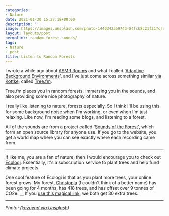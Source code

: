 ```yaml
---
categories:
- Nature
date: 2021-01-30 15:27:18+00:00
description: ''
image: https://images.unsplash.com/photo-1440342359743-84fcb8c21f21?crop=entropy&cs=tinysrgb&fit=max&fm=jpg&ixid=MXwxMTc3M3wwfDF8c2VhcmNofDExfHxmb3Jlc3R8ZW58MHx8fA&ixlib=rb-1.2.1&q=80&w=2000
layout: layouts/post
permalink: random-forest-sounds/
tags:
- Nature
- post
title: Listen to Random Forests
---
```


I wrote a while ago about [ASMR Rooms](https://chrishannah.me/asmr-rooms/) and what I called '[Adaptive Background Environments](https://chrishannah.me/thoughts-on-adaptive-background-environments/)', and I've just come across something similar [via Kottke](https://kottke.org/20/12/listen-to-a-random-forest), called [Tree.fm](https://www.tree.fm).

Tree.fm places you in random forests, immersing you in the sounds, and also providing some nice photography of nature.

I really like listening to nature, forests especially. So I think I'll be using this for some background noise when I'm working, or even when I'm just relaxing. Like now, I'm reading some blogs, and listening to a forest.

All of the sounds are from a project called '[Sounds of the Forest](https://timberfestival.org.uk/soundsoftheforest-soundmap/)', which form an open source library for anyone use. If you go to the website, you get a world map where you can see exactly where each recording came from.

---

If like me, you are a fan of nature, then I would encourage you to check out [Ecologi](https://ecologi.com). Essentially, it's a subscription service to plant trees and help fund climate projects.

One cool feature of Ecologi is that as you plant more trees, your online forest grows. My forest, [Christopia](https://ecologi.com/christopherhannah) (I couldn't think of a better name) has been going for 4 months,  has 418 trees, and has offset over 9 tonnes of CO2e. __ If you [use this magical link](https://ecologi.com/christopherhannah?r=5f836b8f80bf04001d0b382a), we both get 30 extra trees.

---

_Photo: ([kazuend via Unsplash](https://unsplash.com/photos/19SC2oaVZW0?utm_source=ghost&utm_medium=referral&utm_campaign=api-credit))_
